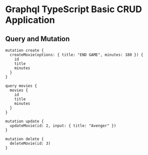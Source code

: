 # Graphql TypeScript Basic CRUD Application

## Query and Mutation
```
mutation create {
  createMovie(options: { title: "END GAME", minutes: 180 }) {
    id
    title
    minutes
  }
}

query movies {
  movies {
    id
    title
    minutes
  }
}

mutation update {
  updateMovie(id: 2, input: { title: "Avenger" })
}

mutation delete {
  deleteMovie(id: 3)
}
```
